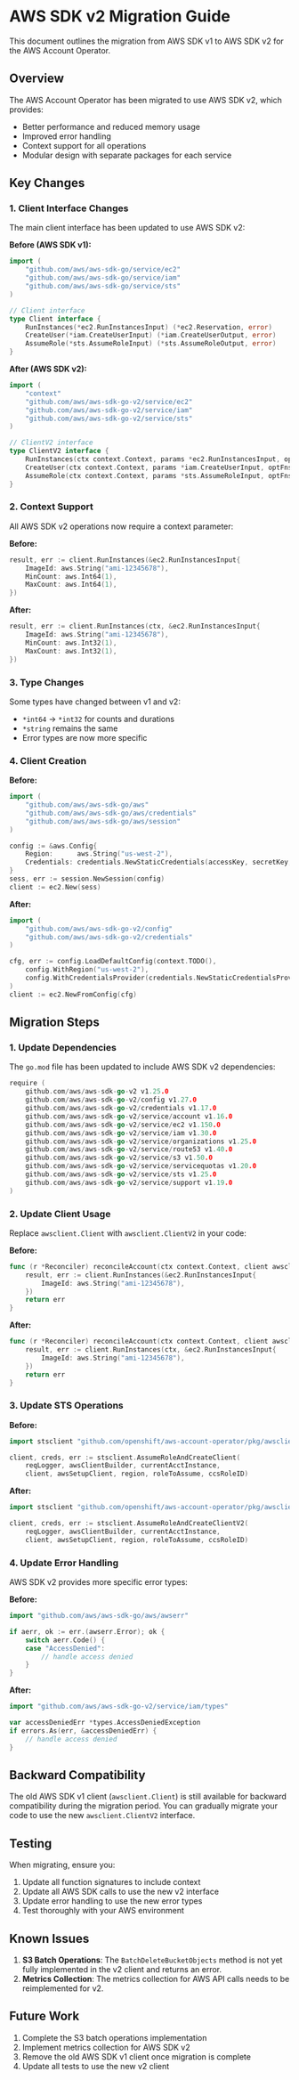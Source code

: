 # AWS SDK v2 Migration Guide

This document outlines the migration from AWS SDK v1 to AWS SDK v2 for the AWS Account Operator.

## Overview

The AWS Account Operator has been migrated to use AWS SDK v2, which provides:
- Better performance and reduced memory usage
- Improved error handling
- Context support for all operations
- Modular design with separate packages for each service

## Key Changes

### 1. Client Interface Changes

The main client interface has been updated to use AWS SDK v2:

**Before (AWS SDK v1):**
```go
import (
    "github.com/aws/aws-sdk-go/service/ec2"
    "github.com/aws/aws-sdk-go/service/iam"
    "github.com/aws/aws-sdk-go/service/sts"
)

// Client interface
type Client interface {
    RunInstances(*ec2.RunInstancesInput) (*ec2.Reservation, error)
    CreateUser(*iam.CreateUserInput) (*iam.CreateUserOutput, error)
    AssumeRole(*sts.AssumeRoleInput) (*sts.AssumeRoleOutput, error)
}
```

**After (AWS SDK v2):**
```go
import (
    "context"
    "github.com/aws/aws-sdk-go-v2/service/ec2"
    "github.com/aws/aws-sdk-go-v2/service/iam"
    "github.com/aws/aws-sdk-go-v2/service/sts"
)

// ClientV2 interface
type ClientV2 interface {
    RunInstances(ctx context.Context, params *ec2.RunInstancesInput, optFns ...func(*ec2.Options)) (*ec2.RunInstancesOutput, error)
    CreateUser(ctx context.Context, params *iam.CreateUserInput, optFns ...func(*iam.Options)) (*iam.CreateUserOutput, error)
    AssumeRole(ctx context.Context, params *sts.AssumeRoleInput, optFns ...func(*sts.Options)) (*sts.AssumeRoleOutput, error)
}
```

### 2. Context Support

All AWS SDK v2 operations now require a context parameter:

**Before:**
```go
result, err := client.RunInstances(&ec2.RunInstancesInput{
    ImageId: aws.String("ami-12345678"),
    MinCount: aws.Int64(1),
    MaxCount: aws.Int64(1),
})
```

**After:**
```go
result, err := client.RunInstances(ctx, &ec2.RunInstancesInput{
    ImageId: aws.String("ami-12345678"),
    MinCount: aws.Int32(1),
    MaxCount: aws.Int32(1),
})
```

### 3. Type Changes

Some types have changed between v1 and v2:

- `*int64` → `*int32` for counts and durations
- `*string` remains the same
- Error types are now more specific

### 4. Client Creation

**Before:**
```go
import (
    "github.com/aws/aws-sdk-go/aws"
    "github.com/aws/aws-sdk-go/aws/credentials"
    "github.com/aws/aws-sdk-go/aws/session"
)

config := &aws.Config{
    Region:      aws.String("us-west-2"),
    Credentials: credentials.NewStaticCredentials(accessKey, secretKey, token),
}
sess, err := session.NewSession(config)
client := ec2.New(sess)
```

**After:**
```go
import (
    "github.com/aws/aws-sdk-go-v2/config"
    "github.com/aws/aws-sdk-go-v2/credentials"
)

cfg, err := config.LoadDefaultConfig(context.TODO(),
    config.WithRegion("us-west-2"),
    config.WithCredentialsProvider(credentials.NewStaticCredentialsProvider(accessKey, secretKey, token)),
)
client := ec2.NewFromConfig(cfg)
```

## Migration Steps

### 1. Update Dependencies

The `go.mod` file has been updated to include AWS SDK v2 dependencies:

```go
require (
    github.com/aws/aws-sdk-go-v2 v1.25.0
    github.com/aws/aws-sdk-go-v2/config v1.27.0
    github.com/aws/aws-sdk-go-v2/credentials v1.17.0
    github.com/aws/aws-sdk-go-v2/service/account v1.16.0
    github.com/aws/aws-sdk-go-v2/service/ec2 v1.150.0
    github.com/aws/aws-sdk-go-v2/service/iam v1.30.0
    github.com/aws/aws-sdk-go-v2/service/organizations v1.25.0
    github.com/aws/aws-sdk-go-v2/service/route53 v1.40.0
    github.com/aws/aws-sdk-go-v2/service/s3 v1.50.0
    github.com/aws/aws-sdk-go-v2/service/servicequotas v1.20.0
    github.com/aws/aws-sdk-go-v2/service/sts v1.25.0
    github.com/aws/aws-sdk-go-v2/service/support v1.19.0
)
```

### 2. Update Client Usage

Replace `awsclient.Client` with `awsclient.ClientV2` in your code:

**Before:**
```go
func (r *Reconciler) reconcileAccount(ctx context.Context, client awsclient.Client) error {
    result, err := client.RunInstances(&ec2.RunInstancesInput{
        ImageId: aws.String("ami-12345678"),
    })
    return err
}
```

**After:**
```go
func (r *Reconciler) reconcileAccount(ctx context.Context, client awsclient.ClientV2) error {
    result, err := client.RunInstances(ctx, &ec2.RunInstancesInput{
        ImageId: aws.String("ami-12345678"),
    })
    return err
}
```

### 3. Update STS Operations

**Before:**
```go
import stsclient "github.com/openshift/aws-account-operator/pkg/awsclient/sts"

client, creds, err := stsclient.AssumeRoleAndCreateClient(
    reqLogger, awsClientBuilder, currentAcctInstance, 
    client, awsSetupClient, region, roleToAssume, ccsRoleID)
```

**After:**
```go
import stsclient "github.com/openshift/aws-account-operator/pkg/awsclient/sts"

client, creds, err := stsclient.AssumeRoleAndCreateClientV2(
    reqLogger, awsClientBuilder, currentAcctInstance, 
    client, awsSetupClient, region, roleToAssume, ccsRoleID)
```

### 4. Update Error Handling

AWS SDK v2 provides more specific error types:

**Before:**
```go
import "github.com/aws/aws-sdk-go/aws/awserr"

if aerr, ok := err.(awserr.Error); ok {
    switch aerr.Code() {
    case "AccessDenied":
        // handle access denied
    }
}
```

**After:**
```go
import "github.com/aws/aws-sdk-go-v2/service/iam/types"

var accessDeniedErr *types.AccessDeniedException
if errors.As(err, &accessDeniedErr) {
    // handle access denied
}
```

## Backward Compatibility

The old AWS SDK v1 client (`awsclient.Client`) is still available for backward compatibility during the migration period. You can gradually migrate your code to use the new `awsclient.ClientV2` interface.

## Testing

When migrating, ensure you:

1. Update all function signatures to include context
2. Update all AWS SDK calls to use the new v2 interface
3. Update error handling to use the new error types
4. Test thoroughly with your AWS environment

## Known Issues

1. **S3 Batch Operations**: The `BatchDeleteBucketObjects` method is not yet fully implemented in the v2 client and returns an error.
2. **Metrics Collection**: The metrics collection for AWS API calls needs to be reimplemented for v2.

## Future Work

1. Complete the S3 batch operations implementation
2. Implement metrics collection for AWS SDK v2
3. Remove the old AWS SDK v1 client once migration is complete
4. Update all tests to use the new v2 client 